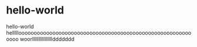 # hello-world
hello-world
hellllloooooooooooooooooooooooooooooooooooooooooooooooooooooooooooo woorllllllllllllllllddddddd
